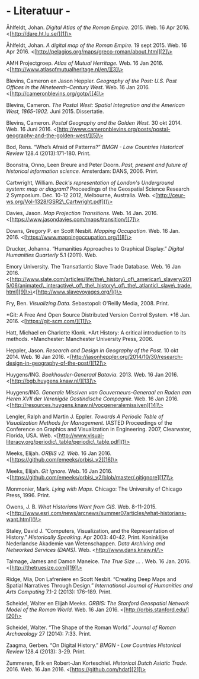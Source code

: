 # - Literatuur -

Åhlfeldt, Johan. *Digital Atlas of the Roman Empire.* 2015. Web. 16 Apr 2016. \<[http://dare.ht.lu.se/][1]\>

Åhlfeldt, Johan. *A digital map of the Roman Empire.* 19 sept 2015. Web. 16 Apr 2016. \<[http://pelagios.org/maps/greco-roman/about.html][2]\>

AMH Projectgroep. *Atlas of Mutual Herritage.* Web. 16 Jan 2016. \<[http://www.atlasofmutualheritage.nl/en/][3]\>

Blevins, Cameron en Jason Heppler. *Geography of the Post: U.S. Post Offices in the Nineteenth-Century West.* Web. 16 Jan 2016. \<[http://cameronblevins.org/gotp/][4]\>

Blevins, Cameron. *The Postal West: Spatial Integration and the American West, 1865-1902.* Juni 2015. Dissertatie. 

Blevins, Cameron. *Postal Geography and the Golden West.* 30 okt 2014. Web. 16 Juni 2016. \<[http://www.cameronblevins.org/posts/postal-geography-and-the-golden-west/][5]\>

Bod, Rens. “Who’s Afraid of Patterns?” *BMGN - Low Countries Historical Review* 128.4 (2013):171-180. Print. 

Boonstra, Onno, Leen Breure and Peter Doorn. *Past, present and future of historical information science.* Amsterdam: DANS, 2006. Print.

Cartwright, William. *Beck's representation of London's Underground system: map or diagram?* Proceedings of the Geospatial Science Research 2 Symposium. Dec. 10-12 2012, Melbourne, Australia. Web. \<[http://ceur-ws.org/Vol-1328/GSR2\_Cartwright.pdf]()\>

Davies, Jason. *Map Projection Transitions.* Web. 14 Jan. 2016. \<[https://www.jasondavies.com/maps/transition/][7]\>

Downs, Gregory P. en Scott Nesbit. *Mapping Occupation.* Web. 16 Jan. 2016. \<[https://www.mappingoccupation.org/][8]\>

Drucker, Johanna. “Humanities Approaches to Graphical Display.” *Digital Humanities Quarterly* 5.1 (2011). Web.

Emory University. The Transatlantic Slave Trade Database. Web. 16 Jan 2016. \<[http://www.slate.com/articles/life/the\_history\_of\_american\_slavery/2015/06/animated\_interactive\_of\_the\_history\_of\_the\_atlantic\_slave\_trade.html][9]\>\<[http://www.slavevoyages.org/]()\>

Fry, Ben. *Visualizing Data.* Sebastopol: O'Reilly Media, 2008. Print.

*Git: A Free And Open Source Distributed Version Control System. *16 Jan. 2016. \<[https://git-scm.com/][11]\>

Hatt, Michael en Charlotte Klonk. *Art History: A critical introduction to its methods. *Manchester: Manchester University Press, 2006.

Heppler, Jason. *Research and Design in Geography of the Post.* 10 okt 2014. Web. 16 Jan 2016. \<[http://jasonheppler.org/2014/10/30/research-design-in-geography-of-the-post/][12]\>

Huygens/ING. *Boekhouder-Generaal Batavia.* 2013. Web. 16 Jan 2016. \<[http://bgb.huygens.knaw.nl/][13]\>

Huygens/ING. *Generale Missiven van Gouverneurs-Generaal en Raden aan Heren XVII der Verenigde Oostindische Compagnie.* Web. 16 Jan 2016. \<[http://resources.huygens.knaw.nl/vocgeneralemissiven][14]\>

Lengler, Ralph and Martin J. Eppler. *Towards A Periodic Table of Visualization Methods for Management.* IASTED Proceedings of the Conference on Graphics and Visualization in Engineering. 2007, Clearwater, Florida, USA. Web. \<[http://www.visual-literacy.org/periodic\_table/periodic\_table.pdf]()\>

Meeks, Elijah.  *ORBIS v2. Web.* 16 Jan 2016. \<[https://github.com/emeeks/orbis\_v2][16]\>

Meeks, Elijah. *Git Ignore.* Web. 16 Jan 2016. \<[https://github.com/emeeks/orbis\_v2/blob/master/.gitignore][17]\>

Monmonier, Mark. *Lying with Maps.* Chicago: The University of Chicago Press, 1996. Print.

Owens, J. B. *What Historians Want from GIS.* Web. 8-11-2015. \<[http://www.esri.com/news/arcnews/summer07articles/what-historians-want.html]()\>

Staley, David J. ”Computers, Visualization, and the Representation of History.” *Historically Speaking*. Apr 2003: 40-42. Print.
Koninklijke Nederlandse Akademie van Wetenschappen. *Data Archiving and Networked Services (DANS).* Web. \<http://www.dans.knaw.nl/\>

Talmage, James and Damon Maneice. *The True Size … .* Web. 16 Jan. 2016.\<[http://thetruesize.com][19]\>

Ridge, Mia, Don Lafreniere en Scott Nesbit. “Creating Deep Maps and Spatial Narratives Through Design.” *International Journal of Humanities and Arts Computing* 7.1-2 (2013): 176–189. Print.

Scheidel, Walter en Elijah Meeks. *ORBIS: The Stanford Geospatial Network Model of the Roman World.* Web. 16 Jan 2016. \<[http://orbis.stanford.edu/][20]\>

Scheidel, Walter. “The Shape of the Roman World.” *Journal of Roman Archaeology* 27 (2014): 7:33. Print.

Zaagma, Gerben. “On Digital History.” *BMGN - Low Countries Historical Review* 128.4 (2013): 3-29. Print.

Zummeren, Erik en Robert-Jan Korteschiel. *Historical Dutch Asiatic Trade.* 2016. Web. 16 Jan 2016. \<[https://github.com/hdat][21]\>

[1]:	http://dare.ht.lu.se/
[2]:	http://pelagios.org/maps/greco-roman/about.html
[3]:	http://www.atlasofmutualheritage.nl/en/
[4]:	http://cameronblevins.org/gotp/
[5]:	http://www.cameronblevins.org/posts/postal-geography-and-the-golden-west/
[7]:	https://www.jasondavies.com/maps/transition/
[8]:	https://www.mappingoccupation.org/
[9]:	http://www.slate.com/articles/life/the_history_of_american_slavery/2015/06/animated_interactive_of_the_history_of_the_atlantic_slave_trade.html
[11]:	https://git-scm.com/
[12]:	http://jasonheppler.org/2014/10/30/research-design-in-geography-of-the-post/
[13]:	http://bgb.huygens.knaw.nl/
[14]:	http://resources.huygens.knaw.nl/vocgeneralemissiven
[16]:	https://github.com/emeeks/orbis_v2
[17]:	https://github.com/emeeks/orbis_v2/blob/master/.gitignore
[19]:	http://thetruesize.com/ "http://thetruesize.com"
[20]:	http://orbis.stanford.edu/
[21]:	https://github.com/hdat